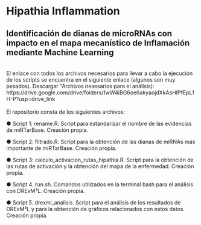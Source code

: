 # Hipathia Inflammation 
## Identificación de dianas de microRNAs con impacto en el mapa mecanístico de Inflamación mediante Machine Learning
 <br />
El enlace con todos los archivos necesarios para llevar a cabo la ejecución de los scripts se encuentra en el siguiente enlace (algunos son muy pesados). Descargar "Archivos nesesarios para el análisis):
https://drive.google.com/drive/folders/1wW4iBG6oe6akyaojdXkAsHIPfEpL1H-P?usp=drive_link
<br />
<br />
El repositorio consta de los siguientes archivos:

●	Script 1: rename.R. Script para estandarizar el nombre de las evidencias de miRTarBase. Creación propia.

●	Script 2: filtrado.R. Script para la obtención de las dianas de miRNAs más importante de miRTarBase. Creación propia.

●	Script 3: calculo_activacion_rutas_hipathia.R. Script para la obtención de las rutas de activación y la obtención del mapa de la enfermedad. Creación propia.

●	Script 4. run.sh. Comandos utilizados en la terminal bash para el análisis con DRExM³L. Creación propia.

●	Script 5. drexml_analisis. Script para el análisis de los resultados de DRExM³L y para la obtención de gráficos relacionados con estos datos. Creación propia.

